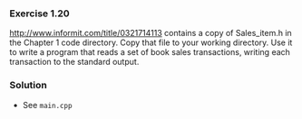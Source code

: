 ### Exercise 1.20

http://www.informit.com/title/0321714113 contains a copy
of Sales_item.h in the Chapter 1 code directory. Copy that file to your working
directory. Use it to write a program that reads a set of book sales transactions, writing
each transaction to the standard output.

### Solution

* See `main.cpp`
